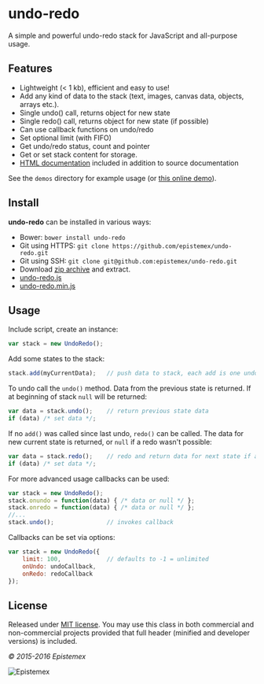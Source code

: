 ﻿undo-redo
=========

A simple and powerful undo-redo stack for JavaScript and all-purpose usage.


Features
--------

- Lightweight (< 1 kb), efficient and easy to use!
- Add any kind of data to the stack (text, images, canvas data, objects, arrays etc.).
- Single undo() call, returns object for new state
- Single redo() call, returns object for new state (if possible)
- Can use callback functions on undo/redo
- Set optional limit (with FIFO)
- Get undo/redo status, count and pointer
- Get or set stack content for storage.
- [HTML documentation](https://epistemex.github.io/undo-redo/docs/) included in addition to source documentation

See the `demos` directory for example usage (or [this online demo](https://epistemex.github.io/undo-redo/)).


Install
-------

**undo-redo** can be installed in various ways:

- Bower: `bower install undo-redo`
- Git using HTTPS: `git clone https://github.com/epistemex/undo-redo.git`
- Git using SSH: `git clone git@github.com:epistemex/undo-redo.git`
- Download [zip archive](https://github.com/epistemex/undo-redo/archive/master.zip) and extract.
- [undo-redo.js](https://raw.githubusercontent.com/epistemex/undo-redo/master/src/undo-redo.js)
- [undo-redo.min.js](https://raw.githubusercontent.com/epistemex/undo-redo/master/undo-redo.min.js)


Usage
-----

Include script, create an instance:
```javascript
var stack = new UndoRedo();
```

Add some states to the stack:
```javascript
stack.add(myCurrentData);   // push data to stack, each add is one undo state
```

To undo call the `undo()` method. Data from the previous state is returned.
If at beginning of stack `null` will be returned:
```javascript
var data = stack.undo();    // return previous state data
if (data) /* set data */;
```

If no `add()` was called since last undo, `redo()` can be called. The data for
new current state is returned, or `null` if a redo wasn't possible:
```javascript
var data = stack.redo();    // redo and return data for next state if any
if (data) /* set data */;
```

For more advanced usage callbacks can be used:
```javascript
var stack = new UndoRedo();
stack.onundo = function(data) { /* data or null */ };
stack.onredo = function(data) { /* data or null */ };
//...
stack.undo();               // invokes callback
```

Callbacks can be set via options:
```javascript
var stack = new UndoRedo({
    limit: 100,             // defaults to -1 = unlimited
    onUndo: undoCallback,
    onRedo: redoCallback
});
```


License
-------

Released under [MIT license](http://choosealicense.com/licenses/mit/). You may use this class in both commercial and non-commercial
projects provided that full header (minified and developer versions) is included.

*&copy; 2015-2016 Epistemex*

![Epistemex](http://i.imgur.com/wZSsyt8.png)